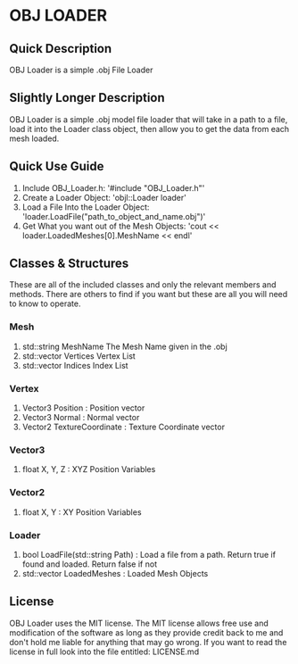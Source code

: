 # OBJ LOADER

## Quick Description

OBJ Loader is a simple .obj File Loader

## Slightly Longer Description

OBJ Loader is a simple .obj model file loader that will take in a path to a file, load it into the Loader class object, then allow you to get the data from each mesh loaded.

## Quick Use Guide

1. Include OBJ_Loader.h:                         '#include "OBJ_Loader.h"'
2. Create a Loader Object:                       'objl::Loader loader'
3. Load a File Into the Loader Object:           'loader.LoadFile("path_to_object_and_name.obj")'
4. Get What you want out of the Mesh Objects:    'cout << loader.LoadedMeshes[0].MeshName << endl'

## Classes & Structures

These are all of the included classes and only the relevant members and methods. There are others to find if you want but these are all you will need to know to operate.

### Mesh

1. std::string MeshName
    The Mesh Name given in the .obj
2. std::vector<Vertex> Vertices
    Vertex List
3. std::vector<unsigned int> Indices
    Index List

### Vertex

1. Vector3 Position :                                Position vector
2. Vector3 Normal :                                  Normal vector
3. Vector2 TextureCoordinate :                       Texture Coordinate vector

### Vector3

1. float X, Y, Z :                                   XYZ Position Variables

### Vector2

1. float X, Y :                                      XY Position Variables

### Loader

1. bool LoadFile(std::string Path) :                 Load a file from a path. Return true if found and loaded. Return false if not                                                  
2. std::vector<Mesh> LoadedMeshes :                  Loaded Mesh Objects



## License

OBJ Loader uses the MIT license. The MIT license allows free use and modification of the software as long as they provide credit back to me and don't hold me liable for anything that may go wrong. If you want to read the license in full look into the file entitled: LICENSE.md